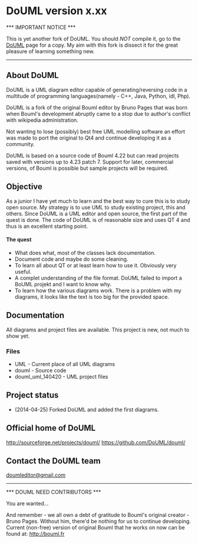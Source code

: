 
DoUML version x.xx
==================

*** IMPORTANT NOTICE ***

This is yet another fork of DoUML. You should *NOT* compile it, go to the
[DoUML](https://github.com/DoUML/douml) page for a copy. My
aim with this fork is dissect it for the great pleasure of learning 
something new.

____________________

About DoUML
-----------

 DoUML is a UML diagram editor capable of generating/reversing code in a multitude of programming
 languages(namely -  C++, Java, Python, idl, Php).
 
 DoUML is a fork of the original Bouml editor by Bruno Pages that was born when Bouml's development
 abruptly came to  a stop due to author's conflict with wikipedia administration.
 
 Not wanting to lose (possibly) best free UML modelling software an effort was made to port the
 original to Qt4 and continue developing it as a community.
 
 DoUML is based on a source code of Bouml 4.22 but can read projects saved with versions up to 4.23
 patch 7. Support for later, commercial versions, of Bouml is possible but sample projects will be
 required.
	
   
Objective
---------

 As a junior I have yet much to learn and the best way to cure this is to study 
 open source. My strategy is to use UML to study existing project, this and others.
 Since DoUML is a UML editor and open source, the first part of the quest is done.
 The code of DoUML is of reasonable size and uses QT 4 and thus is an excellent 
 starting point.
 
 #### The quest ####
 * What does what, most of the classes lack documentation.
 * Document code and maybe do some cleaning.
 * To learn all about QT or at least learn how to use it. Obviously very 
   useful.
 * A complet understanding of the file format. DoUML failed to import a 
   BoUML projekt and I want to know why.
 * To learn how the various diagrams work. There is a problem with my 
   diagrams, it looks like the text is too big for the provided space.

Documentation
-------------

All diagrams and project files are available. This project is new,
not much to show yet.

 ### Files ###
 * UML - Current place of all UML diagrams
 * douml - Source code
 * douml_uml_140420 - UML project files

Project status
--------------

 - (2014-04-25) Forked DoUML and added the first diagrams.


	
Official home of DoUML
----------------------

  http://sourceforge.net/projects/douml/
  https://github.com/DoUML/douml/

Contact the DoUML team
----------------------

  doumleditor@gmail.com

____________________
  
  *** DOUML NEED CONTRIBUTORS ***	
  
You are wanted...
	
And remember - we all own a debt of gratitude to Bouml's original creator - Bruno Pages. 
Without him, there'd be nothing for us to continue developing.
Current (non-free) version of original Bouml that he works on now can be found at:
	http://bouml.fr
